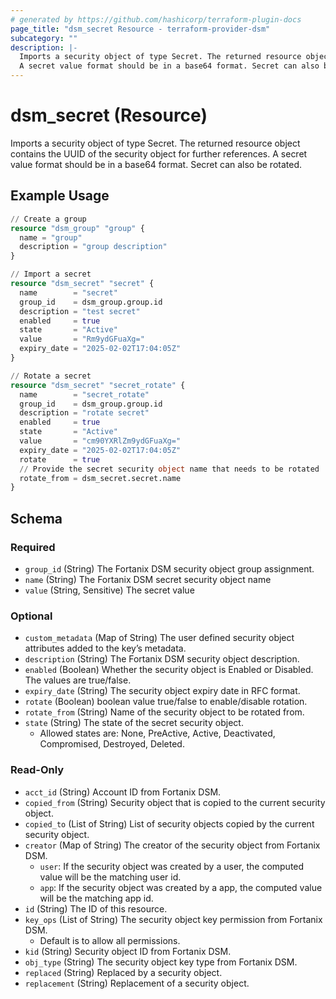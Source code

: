 ```yaml
---
# generated by https://github.com/hashicorp/terraform-plugin-docs
page_title: "dsm_secret Resource - terraform-provider-dsm"
subcategory: ""
description: |-
  Imports a security object of type Secret. The returned resource object contains the UUID of the security object for further references.
  A secret value format should be in a base64 format. Secret can also be rotated.
---
```


# dsm_secret (Resource)

Imports a security object of type Secret. The returned resource object contains the UUID of the security object for further references.
A secret value format should be in a base64 format. Secret can also be rotated.

## Example Usage

```terraform
// Create a group
resource "dsm_group" "group" {
  name = "group"
  description = "group description"
}

// Import a secret
resource "dsm_secret" "secret" {
  name        = "secret"
  group_id    = dsm_group.group.id
  description = "test secret"
  enabled     = true
  state       = "Active"
  value       = "Rm9ydGFuaXg="
  expiry_date = "2025-02-02T17:04:05Z"
}

// Rotate a secret
resource "dsm_secret" "secret_rotate" {
  name        = "secret_rotate"
  group_id    = dsm_group.group.id
  description = "rotate secret"
  enabled     = true
  state       = "Active"
  value       = "cm90YXRlZm9ydGFuaXg="
  expiry_date = "2025-02-02T17:04:05Z"
  rotate      = true
  // Provide the secret security object name that needs to be rotated
  rotate_from = dsm_secret.secret.name
}
```

<!-- schema generated by tfplugindocs -->
## Schema

### Required

- `group_id` (String) The Fortanix DSM security object group assignment.
- `name` (String) The Fortanix DSM secret security object name
- `value` (String, Sensitive) The secret value

### Optional

- `custom_metadata` (Map of String) The user defined security object attributes added to the key’s metadata.
- `description` (String) The Fortanix DSM security object description.
- `enabled` (Boolean) Whether the security object is Enabled or Disabled. The values are true/false.
- `expiry_date` (String) The security object expiry date in RFC format.
- `rotate` (Boolean) boolean value true/false to enable/disable rotation.
- `rotate_from` (String) Name of the security object to be rotated from.
- `state` (String) The state of the secret security object.
   * Allowed states are: None, PreActive, Active, Deactivated, Compromised, Destroyed, Deleted.

### Read-Only

- `acct_id` (String) Account ID from Fortanix DSM.
- `copied_from` (String) Security object that is copied to the current security object.
- `copied_to` (List of String) List of security objects copied by the current security object.
- `creator` (Map of String) The creator of the security object from Fortanix DSM.
   * `user`: If the security object was created by a user, the computed value will be the matching user id.
   * `app`: If the security object was created by a app, the computed value will be the matching app id.
- `id` (String) The ID of this resource.
- `key_ops` (List of String) The security object key permission from Fortanix DSM.
   * Default is to allow all permissions.
- `kid` (String) Security object ID from Fortanix DSM.
- `obj_type` (String) The security object key type from Fortanix DSM.
- `replaced` (String) Replaced by a security object.
- `replacement` (String) Replacement of a security object.
